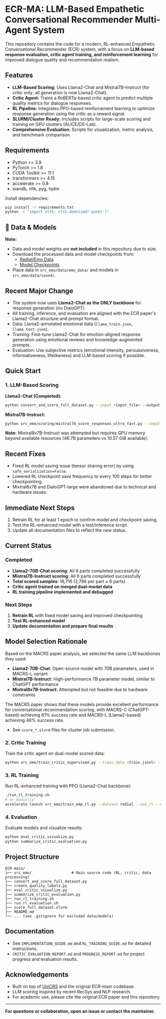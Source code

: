 # ECR-MA: LLM-Based Empathetic Conversational Recommender Multi-Agent System

This repository contains the code for a modern, RL-enhanced Empathetic Conversational Recommender (ECR) system, with a focus on **LLM-based response evaluation, critic agent training, and reinforcement learning** for improved dialogue quality and recommendation realism.

## Features

- **LLM-Based Scoring:** Uses Llama2-Chat and Mistral7B-Instruct (for critic only; all generation is now Llama2-Chat).
- **Critic Agent:** Trains a RoBERTa-based critic agent to predict multiple quality metrics for dialogue responses.
- **RL Pipeline:** Integrates PPO-based reinforcement learning to optimize response generation using the critic as a reward signal.
- **SLURM/Cluster Ready:** Includes scripts for large-scale scoring and training on GPU clusters (ALICE/DS-Lab).
- **Comprehensive Evaluation:** Scripts for visualization, metric analysis, and benchmark comparison.

## Requirements

- Python >= 3.8
- PyTorch >= 1.8
- CUDA Toolkit >= 11.1
- transformers >= 4.15
- accelerate >= 0.8
- wandb, nltk, pyg, tqdm

Install dependencies:
```bash
pip install -r requirements.txt
python -c "import nltk; nltk.download('punkt')"
```

## 📁 Data & Models

**Note:**  
- Data and model weights are **not included** in this repository due to size.
- Download the processed data and model checkpoints from:
  - [Redial/Emo Data](https://drive.google.com/file/d/1fb9kDo8uSRLlwc5c4nUw8DZHR5XOY_l_/view?usp=sharing)
  - [Model Checkpoints](https://drive.google.com/file/d/1uBtcqbQByVrrJ1hEwk2dvsAOxuvEgE19/view?usp=sharing)
- Place data in `src_emo/data/emo_data/` and models in `src_emo/data/saved/`.

## Recent Major Change
- The system now uses **Llama2-Chat as the ONLY backbone** for response generation (no DialoGPT).
- All training, inference, and evaluation are aligned with the ECR paper's Llama2-Chat structure and prompt format.
- Data: Llama2-annotated emotional data (`llama_train.json`, `llama_test.json`).
- Training: Fine-tune Llama2-Chat for emotion-aligned response generation using emotional reviews and knowledge-augmented prompts.
- Evaluation: Use subjective metrics (emotional intensity, persuasiveness, informativeness, lifelikeness) and LLM-based scoring if possible.

## Quick Start

### 1. LLM-Based Scoring

**Llama2-Chat (Completed):**
```bash
python convert_and_score_full_dataset.py --input <input_file> --output <output_file>
```

**Mistral7B-Instruct:**
```bash
python src_emo/scoring/mistral7b_score_responses_ultra_fast.py --input <input_file> --output <output_file>
```

**Note:** Mixtral8x7B-Instruct was attempted but requires GPU memory beyond available resources (46.7B parameters vs 10.57 GiB available).

## Recent Fixes
- Fixed RL model saving issue (tensor sharing error) by using `safe_serialization=False`.
- Lowered RL checkpoint save frequency to every 100 steps for better checkpointing.
- Mixtral8x7B and DialoGPT-large were abandoned due to technical and hardware issues.

## Immediate Next Steps
1. Retrain RL for at least 1 epoch to confirm model and checkpoint saving.
2. Test the RL-enhanced model with a test/inference script.
3. Update all documentation files to reflect the new status.

## Current Status

### Completed
- **Llama2-70B-Chat scoring**: All 6 parts completed successfully
- **Mistral7B-Instruct scoring**: All 6 parts completed successfully  
- **Total scored samples**: 16,716 (2,786 per part × 6 parts)
- **Critic agent trained on merged dual-model data**
- **RL training pipeline implemented and debugged**

### Next Steps
1. **Retrain RL** with fixed model saving and improved checkpointing
2. **Test RL-enhanced model**
3. **Update documentation and prepare final results**

## Model Selection Rationale

Based on the MACRS paper analysis, we selected the same LLM backbones they used:

- **Llama2-70B-Chat**: Open-source model with 70B parameters, used in MACRS-L variant
- **Mistral7B-Instruct**: High-performance 7B parameter model, similar to ChatGPT performance
- **Mixtral8x7B-Instruct**: Attempted but not feasible due to hardware constraints

The MACRS paper shows that these models provide excellent performance for conversational recommendation scoring, with MACRS-C (ChatGPT-based) achieving 61% success rate and MACRS-L (Llama2-based) achieving 48% success rate.

- See `score_*.slurm` files for cluster job submission.

### 2. Critic Training

Train the critic agent on dual-model scored data:
```bash
python src_emo/train_critic_supervised.py --train_data <train.jsonl> --val_data <val.jsonl> --output_dir critic_pretrained
```

### 3. RL Training

Run RL-enhanced training with PPO (Llama2-Chat backbone):
```bash
./run_rl_training.sh
# or manually:
accelerate launch src_emo/train_emp_rl.py --dataset redial --use_rl --critic_pretrained_path critic_pretrained/critic_pretrained_final.pth --output_dir models/rl_enhanced_ecr --model llama2-chat
```

### 4. Evaluation

Evaluate models and visualize results:
```bash
python eval_critic_visualize.py
python summarize_critic_evaluation.py
```

## Project Structure

```
ECR-main/
├── src_emo/                  # Main source code (RL, critic, data processing)
├── convert_and_score_full_dataset.py
├── create_quality_labels.py
├── eval_critic_visualize.py
├── summarize_critic_evaluation.py
├── run_rl_training.sh
├── run_rl_evaluation.sh
├── score_full_dataset.slurm
├── README.md
└── ... (see .gitignore for excluded data/models)
```

## Documentation

- See `IMPLEMENTATION_GUIDE.md` and `RL_TRAINING_GUIDE.md` for detailed instructions.
- `CRITIC_EVALUATION_REPORT.md` and `PROGRESS_REPORT.md` for project progress and evaluation results.

## Acknowledgements

- Built on top of [UniCRS](https://github.com/RUCAIBox/UniCRS) and the original ECR-main codebase.
- LLM scoring inspired by recent RecSys and NLP research.
- For academic use, please cite the original ECR paper and this repository.

---

**For questions or collaboration, open an issue or contact the maintainer.**
